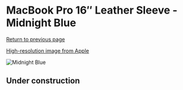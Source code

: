 # MacBook Pro 16″ Leather Sleeve - Midnight Blue

[Return to previous page](/macbook)

[High-resolution image from Apple](https://store.storeimages.cdn-apple.com/8756/as-images.apple.com/is/MWVC2?wid=4500&hei=4500&fmt=png)

<div style="width: 512px"><img src="/almost_uncompressed/MWVC2.webp" alt="Midnight Blue"></div>

## Under construction
